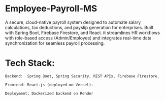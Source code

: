 # Employee-Payroll-MS
A secure, cloud-native payroll system designed to automate salary calculations, tax deductions, and payslip generation for enterprises. 
Built with Spring Boot, Firebase Firestore, and React.
it streamlines HR workflows with role-based access (Admin/Employee) and integrates real-time data synchronization for seamless payroll processing.

# Tech Stack:

    Backend:  Spring Boot, Spring Security, REST APIs, Firebase Firestore.

    Frontend: React.js (deployed on Vercel).

    Deployment: Dockerized backend on Render


